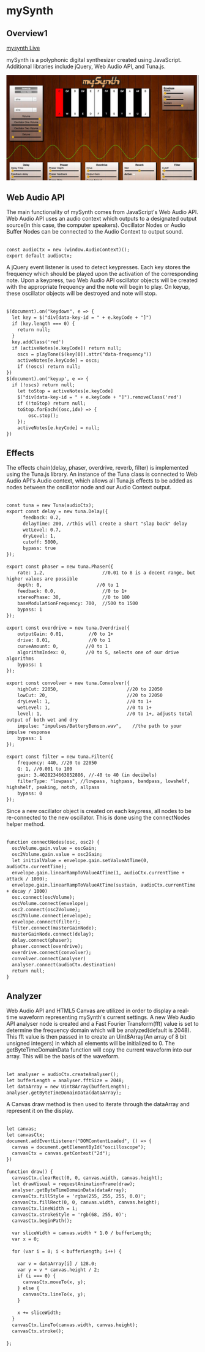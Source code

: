 # mySynth

## Overview1

[mysynth Live](http://johnvanschultz.site/mySynth)

mySynth is a polyphonic digital synthesizer created using JavaScript. Additional libraries include jQuery, Web Audio API, and Tuna.js.

![mySynth](/mySynth.jpg)

## Web Audio API

The main functionality of mySynth comes from JavaScript's Web Audio API. Web Audio API uses an audio context which outputs to a designated output source(in this case, the computer speakers). Oscillator Nodes or Audio Buffer Nodes can be connected to the Audio Context to output sound.

```

const audioCtx = new (window.AudioContext)();
export default audioCtx;

```

A jQuery event listener is used to detect keypresses. Each key stores the frequency which should be played upon the activation of the corresponding note. Upon a keypress, two Web Audio API oscillator objects will be created with the appropriate frequency and the note will begin to play. On keyup, these oscillator objects will be destroyed and note will stop.

```

$(document).on("keydown", e => {
  let key = $("div[data-key-id = " + e.keyCode + "]")
  if (key.length === 0) {
    return null;
  }
  key.addClass('red')
  if (activeNotes[e.keyCode]) return null;
    oscs = playTone($(key[0]).attr("data-frequency"))
    activeNotes[e.keyCode] = oscs;
    if (!oscs) return null;
})
$(document).on('keyup', e => {
  if (!oscs) return null;
    let toStop = activeNotes[e.keyCode]
    $("div[data-key-id = " + e.keyCode + "]").removeClass('red')
    if (!toStop) return null;
    toStop.forEach((osc,idx) => {
        osc.stop();
    });
    activeNotes[e.keyCode] = null;
})

```

## Effects

The effects chain(delay, phaser, overdrive, reverb, filter) is implemented using the Tuna.js library. An instance of the Tuna class is connected to Web Audio API's Audio context, which allows all Tuna.js effects to be added as nodes between the oscillator node and our Audio Context output.

```

const tuna = new Tuna(audioCtx);
export const delay = new tuna.Delay({
      feedback: 0.2,
      delayTime: 200, //this will create a short "slap back" delay
      wetLevel: 0.7,
      dryLevel: 1,
      cutoff: 5000,
      bypass: true
});

export const phaser = new tuna.Phaser({
    rate: 1.2,                     //0.01 to 8 is a decent range, but higher values are possible
    depth: 0,                    //0 to 1
    feedback: 0.0,                 //0 to 1+
    stereoPhase: 30,               //0 to 180
    baseModulationFrequency: 700,  //500 to 1500
    bypass: 1
});

export const overdrive = new tuna.Overdrive({
    outputGain: 0.01,         //0 to 1+
    drive: 0.01,              //0 to 1
    curveAmount: 0,          //0 to 1
    algorithmIndex: 0,       //0 to 5, selects one of our drive algorithms
    bypass: 1
});

export const convolver = new tuna.Convolver({
    highCut: 22050,                         //20 to 22050
    lowCut: 20,                             //20 to 22050
    dryLevel: 1,                            //0 to 1+
    wetLevel: 1,                            //0 to 1+
    level: 1,                               //0 to 1+, adjusts total output of both wet and dry
    impulse: "impulses/BatteryBenson.wav",    //the path to your impulse response
    bypass: 1
});

export const filter = new tuna.Filter({
    frequency: 440, //20 to 22050
    Q: 1, //0.001 to 100
    gain: 3.4028234663852886, //-40 to 40 (in decibels)
    filterType: "lowpass", //lowpass, highpass, bandpass, lowshelf, highshelf, peaking, notch, allpass
    bypass: 0
});

```

Since a new oscillator object is created on each keypress, all nodes to be re-connected to the new oscillator. This is done using the connectNodes helper method.

```

function connectNodes(osc, osc2) {
  oscVolume.gain.value = oscGain;
  osc2Volume.gain.value = osc2Gain;
  let initialValue = envelope.gain.setValueAtTime(0, audioCtx.currentTime);
  envelope.gain.linearRampToValueAtTime(1, audioCtx.currentTime + attack / 1000);
  envelope.gain.linearRampToValueAtTime(sustain, audioCtx.currentTime + decay / 1000)
  osc.connect(oscVolume);
  oscVolume.connect(envelope);
  osc2.connect(osc2Volume);
  osc2Volume.connect(envelope);
  envelope.connect(filter);
  filter.connect(masterGainNode);
  masterGainNode.connect(delay);
  delay.connect(phaser);
  phaser.connect(overdrive);
  overdrive.connect(convolver);
  convolver.connect(analyser)
  analyser.connect(audioCtx.destination)
  return null;
}

```

## Analyzer

Web Audio API and HTML5 Canvas are utilized in order to display a real-time waveform representing mySynth's current settings. A new Web Audio API analyser node is created and a Fast Fourier Transform(fft) value is set to determine the frequency domain which will be analyzed(default is 2048). This fft value is then passed in to create an Uint8Array(An array of 8 bit unsigned integers) in which all elements will be initialized to 0. The getByteTimeDomainData function will copy the current waveform into our array. This will be the basis of the waveform.

```

let analyser = audioCtx.createAnalyser();
let bufferLength = analyser.fftSize = 2048;
let dataArray = new Uint8Array(bufferLength);
analyser.getByteTimeDomainData(dataArray);

```

A Canvas draw method is then used to iterate through the dataArray and represent it on the display.

```

let canvas;
let canvasCtx;
document.addEventListener("DOMContentLoaded", () => {
  canvas = document.getElementById("oscilloscope");
  canvasCtx = canvas.getContext("2d");
})

function draw() {
  canvasCtx.clearRect(0, 0, canvas.width, canvas.height);
  let drawVisual = requestAnimationFrame(draw);
  analyser.getByteTimeDomainData(dataArray);
  canvasCtx.fillStyle = 'rgba(255, 255, 255, 0.0)';
  canvasCtx.fillRect(0, 0, canvas.width, canvas.height);
  canvasCtx.lineWidth = 1;
  canvasCtx.strokeStyle = 'rgb(68, 255, 0)';
  canvasCtx.beginPath();

  var sliceWidth = canvas.width * 1.0 / bufferLength;
  var x = 0;

  for (var i = 0; i < bufferLength; i++) {

    var v = dataArray[i] / 128.0;
    var y = v * canvas.height / 2;
    if (i === 0) {
      canvasCtx.moveTo(x, y);
    } else {
      canvasCtx.lineTo(x, y);
    }

    x += sliceWidth;
  }
  canvasCtx.lineTo(canvas.width, canvas.height);
  canvasCtx.stroke();

};

```
